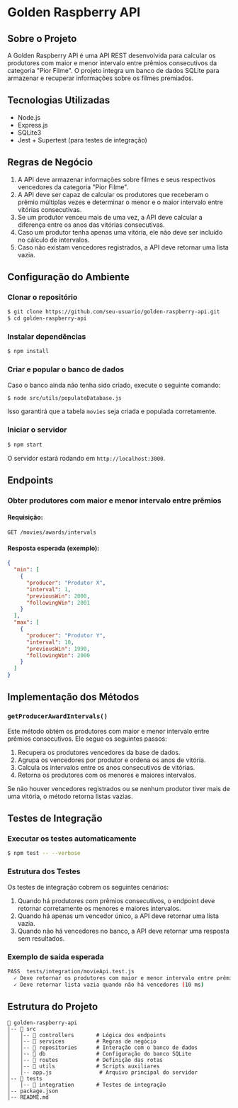 # Golden Raspberry API

## Sobre o Projeto
A Golden Raspberry API é uma API REST desenvolvida para calcular os produtores com maior e menor intervalo entre prêmios consecutivos da categoria "Pior Filme". O projeto integra um banco de dados SQLite para armazenar e recuperar informações sobre os filmes premiados.

## Tecnologias Utilizadas
- Node.js
- Express.js
- SQLite3
- Jest + Supertest (para testes de integração)

## Regras de Negócio
1. A API deve armazenar informações sobre filmes e seus respectivos vencedores da categoria "Pior Filme".
2. A API deve ser capaz de calcular os produtores que receberam o prêmio múltiplas vezes e determinar o menor e o maior intervalo entre vitórias consecutivas.
3. Se um produtor venceu mais de uma vez, a API deve calcular a diferença entre os anos das vitórias consecutivas.
4. Caso um produtor tenha apenas uma vitória, ele não deve ser incluído no cálculo de intervalos.
5. Caso não existam vencedores registrados, a API deve retornar uma lista vazia.

## Configuração do Ambiente

### Clonar o repositório
```sh
$ git clone https://github.com/seu-usuario/golden-raspberry-api.git
$ cd golden-raspberry-api
```

### Instalar dependências
```sh
$ npm install
```

### Criar e popular o banco de dados
Caso o banco ainda não tenha sido criado, execute o seguinte comando:
```sh
$ node src/utils/populateDatabase.js
```
Isso garantirá que a tabela `movies` seja criada e populada corretamente.

### Iniciar o servidor
```sh
$ npm start
```
O servidor estará rodando em `http://localhost:3000`.

## Endpoints

### Obter produtores com maior e menor intervalo entre prêmios

#### Requisição:
```http
GET /movies/awards/intervals
```

#### Resposta esperada (exemplo):
```json
{
  "min": [
    {
      "producer": "Produtor X",
      "interval": 1,
      "previousWin": 2000,
      "followingWin": 2001
    }
  ],
  "max": [
    {
      "producer": "Produtor Y",
      "interval": 10,
      "previousWin": 1990,
      "followingWin": 2000
    }
  ]
}
```

## Implementação dos Métodos

### `getProducerAwardIntervals()`
Este método obtém os produtores com maior e menor intervalo entre prêmios consecutivos. Ele segue os seguintes passos:
1. Recupera os produtores vencedores da base de dados.
2. Agrupa os vencedores por produtor e ordena os anos de vitória.
3. Calcula os intervalos entre os anos consecutivos de vitórias.
4. Retorna os produtores com os menores e maiores intervalos.

Se não houver vencedores registrados ou se nenhum produtor tiver mais de uma vitória, o método retorna listas vazias.

## Testes de Integração

### Executar os testes automaticamente
```sh
$ npm test -- --verbose
```

### Estrutura dos Testes
Os testes de integração cobrem os seguintes cenários:
1. Quando há produtores com prêmios consecutivos, o endpoint deve retornar corretamente os menores e maiores intervalos.
2. Quando há apenas um vencedor único, a API deve retornar uma lista vazia.
3. Quando não há vencedores no banco, a API deve retornar uma resposta sem resultados.

### Exemplo de saída esperada
```sh
PASS  tests/integration/movieApi.test.js
  ✓ Deve retornar os produtores com maior e menor intervalo entre prêmios (20 ms)
  ✓ Deve retornar lista vazia quando não há vencedores (10 ms)
```

## Estrutura do Projeto

```
📂 golden-raspberry-api
│-- 📂 src
│   │-- 📂 controllers       # Lógica dos endpoints
│   │-- 📂 services          # Regras de negócio
│   │-- 📂 repositories      # Interação com o banco de dados
│   │-- 📂 db                # Configuração do banco SQLite
│   │-- 📂 routes            # Definição das rotas
│   │-- 📂 utils             # Scripts auxiliares
│   │-- app.js               # Arquivo principal do servidor
│-- 📂 tests
│   │-- 📂 integration       # Testes de integração
│-- package.json
│-- README.md
```
